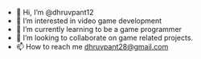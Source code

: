 - 👋 Hi, I’m @dhruvpant12
- 👀 I’m interested in video game development
- 🌱 I’m currently learning to be a game programmer
- 💞️ I’m looking to collaborate on game related projects.
- 📫 How to reach me dhruvpant28@gmail.com

<!---
dhruvpant12/dhruvpant12 is a ✨ special ✨ repository because its `README.md` (this file) appears on your GitHub profile.
You can click the Preview link to take a look at your changes.
--->
